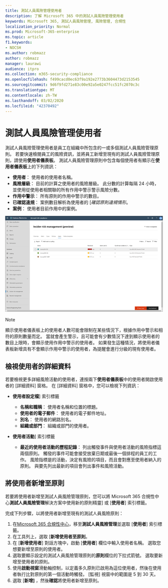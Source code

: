 ```yaml
---
title: 測試人員風險管理使用者
description: 了解 Microsoft 365 中的測試人員風險管理使用者
keywords: Microsoft 365, 測試人員風險管理, 風險管理, 合規性
localization_priority: Normal
ms.prod: Microsoft-365-enterprise
ms.topic: article
f1.keywords:
- NOCSH
ms.author: robmazz
author: robmazz
manager: laurawi
audience: itpro
ms.collection: m365-security-compliance
ms.openlocfilehash: f499cacd0ec63f9a192e2773b3604473d2153545
ms.sourcegitcommit: 9d6f9fd271e83c00e92a5e0247fcc51fc2070c3c
ms.translationtype: MT
ms.contentlocale: zh-TW
ms.lasthandoff: 03/02/2020
ms.locfileid: "42370492"
---
```

# <a name="insider-risk-management-users"></a>測試人員風險管理使用者

測試人員風險管理使用者是員工在組織中所包含的一或多個測試人員風險管理原則。 若要快速檢閱員工的風險資訊，並將員工新增至現有的測試人員風險管理原則，請使用**使用者儀表板**。 測試人員風險管理原則中包含每個使用者有顯示在**使用者儀表板**上的下列資訊：

- **使用者**： 使用者的使用者名稱。
- **風險層級**： 目前的計算之使用者的風險層級。 此分數的計算每隔 24 小時，並使用從使用者相關聯的所有作用中警示警示風險分數。
- **作用中警示**： 所有原則的作用中警示的數目。
- **已確認違規**： 案例數目解析為使用者的 [*確認原則違規情形*。
- **案例**： 使用者目前作用中的案例。

![測試人員風險管理使用者儀表板](../media/insider-risk-users-dashboard.png)

>[!NOTE]
>顯示使用者儀表板上的使用者人數可能會限制在某些情況下，根據作用中警示和相符的原則數量而定。 當就會產生警示，且可能會有少數情況下達到顯示使用者的數目上限時，會顯示使用作用中警示的使用者。 如果發生這種情況，將使用者儀表板新增具有不會顯示作用中警示的使用者，為提醒會進行分級的現有使用者。

## <a name="view-user-details"></a>檢視使用者的詳細資料

若要檢視更多詳細風險活動的使用者，連按兩下**使用者儀表板**中的使用者開啟使用者的 [詳細資料] 窗格。 在 [詳細資料] 窗格中，您可以檢視下列資訊：

- **使用者設定檔**] 索引標籤
    - **名稱和職稱**： 使用者名稱和位置的標題。
    - **使用者的電子郵件**： 使用者的電子郵件地址。
    - **別名**： 使用者的網路別名。
    - **組織或部門**： 組織或部門的使用者。

- **使用者活動**] 索引標籤
    - **最近的使用者活動的歷程記錄**： 列出觸發事件與使用者活動的風險指標這兩個原則。 觸發的事件可能會接受放棄日期或最後一個排程的員工的工作。 風險指標是的活動，決定有風險的項目，而且會對應至使用者納入的原則。 與要先列出最新的項目會列出事件和風險活動。

## <a name="add-a-user-to-a-policy"></a>將使用者新增至原則

若要將使用者新增至測試人員風險管理原則，您可以將 Microsoft 365 合規性中心**測試人員風險管理**解決方案中使用新的原則精靈] 或 [**使用者**] 索引標籤。

完成下列步驟，以將使用者新增至現有的測試人員風險原則：

1. 在[Microsoft 365 合規性中心](https://compliance.microsoft.com)，移至**測試人員風險管理**並選取 [**使用者**] 索引標籤。
2. 在工具列上，選取 [**新增使用者至原則**。
3. 在 [**新增使用者**] 對話方塊中，啟動 [**使用者**] 欄位中輸入使用者名稱。 選取您想要新增至原則的使用者。
4. 選取要顯示設定的測試人員風險管理原則的**原則**欄位的下拉式箭號。 選取要新增至使用者的原則。
5. 使用**啟動視窗**滑動軸控制，以定義多久原則已啟用為這位使用者，然後在使用者執行比對原則的第一個活動時觸發。 [監視] 視窗中的範圍是 5 到 30 天。
6. 選取 [**新增]** ，然後**確認**將使用者新增至原則。
